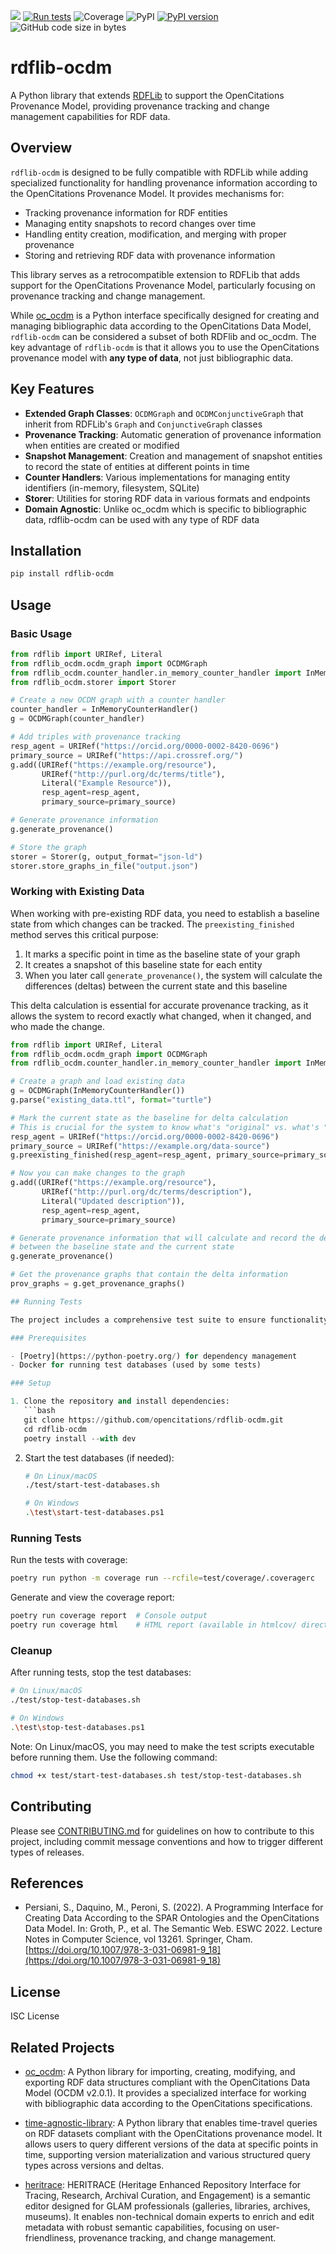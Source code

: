 [<img src="https://img.shields.io/badge/powered%20by-OpenCitations-%239931FC?labelColor=2D22DE" />](http://opencitations.net)
[![Run tests](https://github.com/opencitations/rdflib-ocdm/actions/workflows/run_tests.yml/badge.svg)](https://github.com/opencitations/rdflib-ocdm/actions/workflows/run_tests.yml)
![Coverage](https://byob.yarr.is/arcangelo7/badges/opencitations-rdflib-ocdm-coverage-main)
![PyPI](https://img.shields.io/pypi/pyversions/rdflib-ocdm)
[![PyPI version](https://badge.fury.io/py/rdflib-ocdm.svg)](https://badge.fury.io/py/rdflib-ocdm)
![GitHub code size in bytes](https://img.shields.io/github/languages/code-size/opencitations/rdflib-ocdm)

# rdflib-ocdm

A Python library that extends [RDFLib](https://github.com/RDFLib/rdflib) to support the OpenCitations Provenance Model, providing provenance tracking and change management capabilities for RDF data.

## Overview

`rdflib-ocdm` is designed to be fully compatible with RDFLib while adding specialized functionality for handling provenance information according to the OpenCitations Provenance Model. It provides mechanisms for:

- Tracking provenance information for RDF entities
- Managing entity snapshots to record changes over time
- Handling entity creation, modification, and merging with proper provenance
- Storing and retrieving RDF data with provenance information

This library serves as a retrocompatible extension to RDFLib that adds support for the OpenCitations Provenance Model, particularly focusing on provenance tracking and change management.

While [oc_ocdm](https://github.com/opencitations/oc_ocdm) is a Python interface specifically designed for creating and managing bibliographic data according to the OpenCitations Data Model, `rdflib-ocdm` can be considered a subset of both RDFlib and oc_ocdm. The key advantage of `rdflib-ocdm` is that it allows you to use the OpenCitations provenance model with **any type of data**, not just bibliographic data.

## Key Features

- **Extended Graph Classes**: `OCDMGraph` and `OCDMConjunctiveGraph` that inherit from RDFLib's `Graph` and `ConjunctiveGraph` classes
- **Provenance Tracking**: Automatic generation of provenance information when entities are created or modified
- **Snapshot Management**: Creation and management of snapshot entities to record the state of entities at different points in time
- **Counter Handlers**: Various implementations for managing entity identifiers (in-memory, filesystem, SQLite)
- **Storer**: Utilities for storing RDF data in various formats and endpoints
- **Domain Agnostic**: Unlike oc_ocdm which is specific to bibliographic data, rdflib-ocdm can be used with any type of RDF data

## Installation

```bash
pip install rdflib-ocdm
```

## Usage

### Basic Usage

```python
from rdflib import URIRef, Literal
from rdflib_ocdm.ocdm_graph import OCDMGraph
from rdflib_ocdm.counter_handler.in_memory_counter_handler import InMemoryCounterHandler
from rdflib_ocdm.storer import Storer

# Create a new OCDM graph with a counter handler
counter_handler = InMemoryCounterHandler()
g = OCDMGraph(counter_handler)

# Add triples with provenance tracking
resp_agent = URIRef("https://orcid.org/0000-0002-8420-0696")
primary_source = URIRef("https://api.crossref.org/")
g.add((URIRef("https://example.org/resource"), 
       URIRef("http://purl.org/dc/terms/title"), 
       Literal("Example Resource")),
       resp_agent=resp_agent,
       primary_source=primary_source)

# Generate provenance information
g.generate_provenance()

# Store the graph
storer = Storer(g, output_format="json-ld")
storer.store_graphs_in_file("output.json")
```

### Working with Existing Data

When working with pre-existing RDF data, you need to establish a baseline state from which changes can be tracked. The `preexisting_finished` method serves this critical purpose:

1. It marks a specific point in time as the baseline state of your graph
2. It creates a snapshot of this baseline state for each entity
3. When you later call `generate_provenance()`, the system will calculate the differences (deltas) between the current state and this baseline

This delta calculation is essential for accurate provenance tracking, as it allows the system to record exactly what changed, when it changed, and who made the change.

```python
from rdflib import URIRef, Literal
from rdflib_ocdm.ocdm_graph import OCDMGraph
from rdflib_ocdm.counter_handler.in_memory_counter_handler import InMemoryCounterHandler

# Create a graph and load existing data
g = OCDMGraph(InMemoryCounterHandler())
g.parse("existing_data.ttl", format="turtle")

# Mark the current state as the baseline for delta calculation
# This is crucial for the system to know what's "original" vs. what's "changed"
resp_agent = URIRef("https://orcid.org/0000-0002-8420-0696")
primary_source = URIRef("https://example.org/data-source")
g.preexisting_finished(resp_agent=resp_agent, primary_source=primary_source)

# Now you can make changes to the graph
g.add((URIRef("https://example.org/resource"), 
       URIRef("http://purl.org/dc/terms/description"), 
       Literal("Updated description")),
       resp_agent=resp_agent,
       primary_source=primary_source)

# Generate provenance information that will calculate and record the deltas
# between the baseline state and the current state
g.generate_provenance()

# Get the provenance graphs that contain the delta information
prov_graphs = g.get_provenance_graphs()

## Running Tests

The project includes a comprehensive test suite to ensure functionality and maintain code quality. To run the tests locally:

### Prerequisites

- [Poetry](https://python-poetry.org/) for dependency management
- Docker for running test databases (used by some tests)

### Setup

1. Clone the repository and install dependencies:
   ```bash
   git clone https://github.com/opencitations/rdflib-ocdm.git
   cd rdflib-ocdm
   poetry install --with dev
   ```

2. Start the test databases (if needed):
   ```bash
   # On Linux/macOS
   ./test/start-test-databases.sh
   
   # On Windows
   .\test\start-test-databases.ps1
   ```

### Running Tests

Run the tests with coverage:
```bash
poetry run python -m coverage run --rcfile=test/coverage/.coveragerc 
```

Generate and view the coverage report:
```bash
poetry run coverage report  # Console output
poetry run coverage html    # HTML report (available in htmlcov/ directory)
```

### Cleanup

After running tests, stop the test databases:
```bash
# On Linux/macOS
./test/stop-test-databases.sh

# On Windows
.\test\stop-test-databases.ps1
```

Note: On Linux/macOS, you may need to make the test scripts executable before running them. Use the following command:
```bash
chmod +x test/start-test-databases.sh test/stop-test-databases.sh
```

## Contributing

Please see [CONTRIBUTING.md](CONTRIBUTING.md) for guidelines on how to contribute to this project, including commit message conventions and how to trigger different types of releases.

## References

- Persiani, S., Daquino, M., Peroni, S. (2022). A Programming Interface for Creating Data According to the SPAR Ontologies and the OpenCitations Data Model. In: Groth, P., et al. The Semantic Web. ESWC 2022. Lecture Notes in Computer Science, vol 13261. Springer, Cham. [https://doi.org/10.1007/978-3-031-06981-9_18](https://doi.org/10.1007/978-3-031-06981-9_18)

## License

ISC License

## Related Projects

- [oc_ocdm](https://github.com/opencitations/oc_ocdm): A Python library for importing, creating, modifying, and exporting RDF data structures compliant with the OpenCitations Data Model (OCDM v2.0.1). It provides a specialized interface for working with bibliographic data according to the OpenCitations specifications.

- [time-agnostic-library](https://github.com/opencitations/time-agnostic-library): A Python library that enables time-travel queries on RDF datasets compliant with the OpenCitations provenance model. It allows users to query different versions of the data at specific points in time, supporting version materialization and various structured query types across versions and deltas.

- [heritrace](https://github.com/opencitations/heritrace): HERITRACE (Heritage Enhanced Repository Interface for Tracing, Research, Archival Curation, and Engagement) is a semantic editor designed for GLAM professionals (galleries, libraries, archives, museums). It enables non-technical domain experts to enrich and edit metadata with robust semantic capabilities, focusing on user-friendliness, provenance tracking, and change management.
